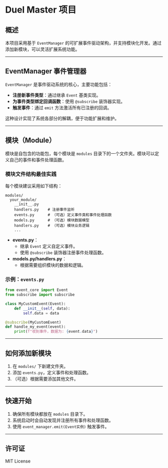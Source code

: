 # Duel Master 项目

## 概述

本项目采用基于 `EventManager` 的可扩展事件驱动架构，并支持模块化开发。通过添加新模块，可以灵活扩展系统功能。

---

## EventManager 事件管理器

`EventManager` 是事件驱动系统的核心，主要功能包括：

- **注册新事件类型**：通过继承 `Event` 基类实现。
- **为事件类型绑定回调函数**：使用 `@subscribe` 装饰器实现。
- **触发事件**：通过 `emit` 方法激活所有已注册的回调。

这种设计实现了系统各部分的解耦，便于功能扩展和维护。

---

## 模块（Module）

模块是自包含的功能包，每个模块是 `modules` 目录下的一个文件夹。模块可以定义自己的事件和事件处理函数。

### 模块文件结构最佳实践

每个模块建议采用如下结构：

```
modules/
  your_module/
    __init__.py
    handlers.py    # 注册事件监听
    events.py      # （可选）定义事件类和事件处理函数
    models.py      # （可选）模块数据模型
    handlers.py    # （可选）模块业务逻辑
    ...
```

- **events.py**：  
  - 继承 `Event` 定义自定义事件。
  - 使用 `@subscribe` 装饰器注册事件处理函数。
- **models.py/handlers.py**：  
  - 根据需要组织模块的数据和逻辑。

### 示例：`events.py`

```python
from event_core import Event
from subscribe import subscribe

class MyCustomEvent(Event):
    def __init__(self, data):
        self.data = data

@subscribe(MyCustomEvent)
def handle_my_event(event):
    print(f"收到事件，数据为: {event.data}")
```

---

## 如何添加新模块

1. 在 `modules/` 下新建文件夹。
2. 添加 `events.py`，定义事件和处理函数。
3. （可选）根据需要添加其他文件。

---

## 快速开始

1. 确保所有模块都放在 `modules` 目录下。
2. 系统启动时会自动发现并注册所有事件和处理函数。
3. 使用 `event_manager.emit(Event实例)` 触发事件。

---

## 许可证

MIT License
